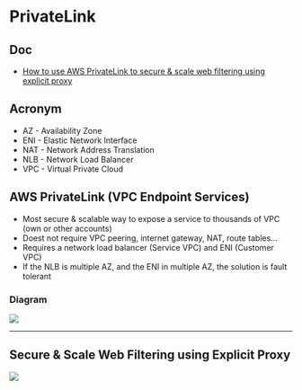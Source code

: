 # PrivateLink

## Doc
* [How to use AWS PrivateLink to secure & scale web filtering using explicit proxy](https://aws.amazon.com/blogs/networking-and-content-delivery/how-to-use-aws-privatelink-to-secure-and-scale-web-filtering-using-explicit-proxy/)

## Acronym
* AZ - Availability Zone
* ENI - Elastic Network Interface
* NAT - Network Address Translation
* NLB - Network Load Balancer
* VPC - Virtual Private Cloud

## AWS PrivateLink (VPC Endpoint Services)
* Most secure & scalable way to expose a service to thousands of VPC (own or other accounts)
* Doest not require VPC peering, internet gateway, NAT, route tables...
* Requires a network load balancer (Service VPC) and ENI (Customer VPC)
* If the NLB is multiple AZ, and the ENI in multiple AZ, the solution is fault tolerant

### Diagram
[<img src="https://i.imgur.com/Ill9QjG.png">](https://i.imgur.com/Ill9QjG.png)

---

## Secure & Scale Web Filtering using Explicit Proxy
[<img src="https://i.imgur.com/zIu720s.png">](https://i.imgur.com/zIu720s.png)
